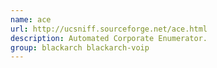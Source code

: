 ```yaml
---
name: ace
url: http://ucsniff.sourceforge.net/ace.html
description: Automated Corporate Enumerator.
group: blackarch blackarch-voip
---
```

